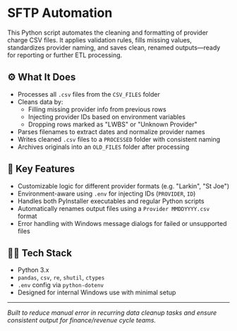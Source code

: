 # SFTP Automation

This Python script automates the cleaning and formatting of provider charge CSV files. It applies validation rules, fills missing values, standardizes provider naming, and saves clean, renamed outputs—ready for reporting or further ETL processing.

## ⚙️ What It Does

- Processes all `.csv` files from the `CSV_FILES` folder
- Cleans data by:
  - Filling missing provider info from previous rows
  - Injecting provider IDs based on environment variables
  - Dropping rows marked as "LWBS" or "Unknown Provider"
- Parses filenames to extract dates and normalize provider names
- Writes cleaned `.csv` files to a `PROCESSED` folder with consistent naming
- Archives originals into an `OLD_FILES` folder after processing

## 🧠 Key Features

- Customizable logic for different provider formats (e.g. "Larkin", "St Joe")
- Environment-aware using `.env` for injecting IDs (`PROVIDER`, `ID`)
- Handles both PyInstaller executables and regular Python scripts
- Automatically renames output files using a `Provider MMDDYYYY.csv` format
- Error handling with Windows message dialogs for failed or unsupported files

## 👨‍💻 Tech Stack

- Python 3.x
- `pandas`, `csv`, `re`, `shutil`, `ctypes`
- `.env` config via `python-dotenv`
- Designed for internal Windows use with minimal setup

---

*Built to reduce manual error in recurring data cleanup tasks and ensure consistent output for finance/revenue cycle teams.*
